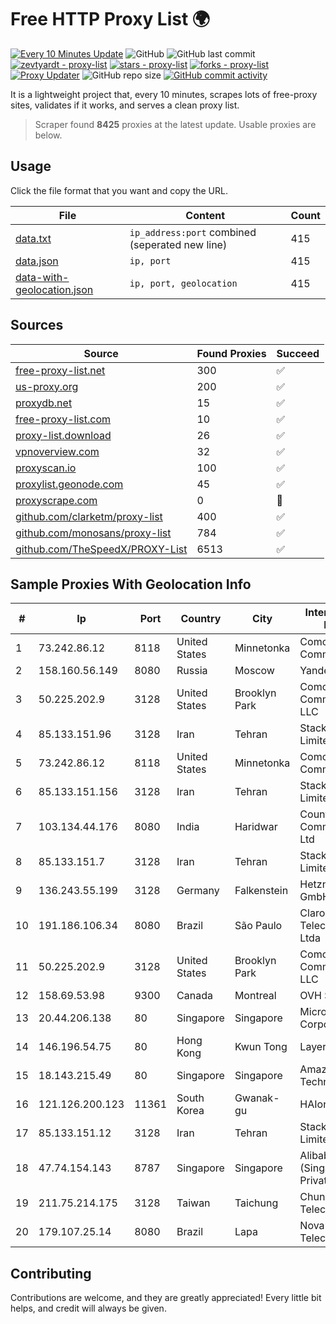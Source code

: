 
# Free HTTP Proxy List 🌍

[![Every 10 Minutes Update](https://github.com/mertguvencli/http-proxy-list/actions/workflows/main.yml/badge.svg?branch=main)](https://github.com/mertguvencli/http-proxy-list/actions/workflows/main.yml)
![GitHub](https://img.shields.io/github/license/mertguvencli/http-proxy-list)
![GitHub last commit](https://img.shields.io/github/last-commit/mertguvencli/http-proxy-list)
[![zevtyardt - proxy-list](https://img.shields.io/static/v1?label=zevtyardt&message=proxy-list&color=blue&logo=github)](https://github.com/zevtyardt/proxy-list "Go to GitHub repo")
[![stars - proxy-list](https://img.shields.io/github/stars/zevtyardt/proxy-list?style=social)](https://github.com/zevtyardt/proxy-list)
[![forks - proxy-list](https://img.shields.io/github/forks/zevtyardt/proxy-list?style=social)](https://github.com/zevtyardt/proxy-list)
[![Proxy Updater](https://github.com/zevtyardt/proxy-list/workflows/Proxy%20Updater/badge.svg)](https://github.com/zevtyardt/proxy-list/actions?query=workflow:"Proxy+Updater")
![GitHub repo size](https://img.shields.io/github/repo-size/zevtyardt/proxy-list)
[![GitHub commit activity](https://img.shields.io/github/commit-activity/m/zevtyardt/proxy-list?logo=commits)](https://github.com/zevtyardt/proxy-list/commits/main)

It is a lightweight project that, every 10 minutes, scrapes lots of free-proxy sites, validates if it works, and serves a clean proxy list.

> Scraper found **8425** proxies at the latest update. Usable proxies are below.

## Usage

Click the file format that you want and copy the URL.

|File|Content|Count|
|----|-------|-----|
|[data.txt](https://raw.githubusercontent.com/mertguvencli/http-proxy-list/main/proxy-list/data.txt)|`ip_address:port` combined (seperated new line)|415|
|[data.json](https://raw.githubusercontent.com/mertguvencli/http-proxy-list/main/proxy-list/data.json)|`ip, port`|415|
|[data-with-geolocation.json](https://raw.githubusercontent.com/mertguvencli/http-proxy-list/main/proxy-list/data-with-geolocation.json)|`ip, port, geolocation`|415|

## Sources

|Source|Found Proxies|Succeed|
|------|-------------|-------|
|[free-proxy-list.net](https://free-proxy-list.net)|300|✅|
|[us-proxy.org](https://www.us-proxy.org)|200|✅|
|[proxydb.net](http://proxydb.net)|15|✅|
|[free-proxy-list.com](https://free-proxy-list.com/?page=&port=&type%5B%5D=http&type%5B%5D=https&up_time=0&search=Search)|10|✅|
|[proxy-list.download](https://www.proxy-list.download/HTTP)|26|✅|
|[vpnoverview.com](https://vpnoverview.com/privacy/anonymous-browsing/free-proxy-servers)|32|✅|
|[proxyscan.io](https://www.proxyscan.io)|100|✅|
|[proxylist.geonode.com](https://proxylist.geonode.com/api/proxy-list?limit=300&page=1&sort_by=lastChecked&sort_type=desc&protocols=http,https)|45|✅|
|[proxyscrape.com](https://api.proxyscrape.com/v2/?request=displayproxies&protocol=http&timeout=10000&country=all&ssl=all&anonymity=all)|0|🚫|
|[github.com/clarketm/proxy-list](https://raw.githubusercontent.com/clarketm/proxy-list/master/proxy-list-raw.txt)|400|✅|
|[github.com/monosans/proxy-list](https://raw.githubusercontent.com/monosans/proxy-list/main/proxies/http.txt)|784|✅|
|[github.com/TheSpeedX/PROXY-List](https://raw.githubusercontent.com/TheSpeedX/PROXY-List/master/http.txt)|6513|✅|


## Sample Proxies With Geolocation Info

|#|Ip|Port|Country|City|Internet Service Provider|
|-|--|----|-------|----|-------------------------|
|1|73.242.86.12|8118|United States|Minnetonka|Comcast Cable Communications|
|2|158.160.56.149|8080|Russia|Moscow|Yandex.Cloud LLC|
|3|50.225.202.9|3128|United States|Brooklyn Park|Comcast Cable Communications, LLC|
|4|85.133.151.96|3128|Iran|Tehran|Stack Network Limited|
|5|73.242.86.12|8118|United States|Minnetonka|Comcast Cable Communications|
|6|85.133.151.156|3128|Iran|Tehran|Stack Network Limited|
|7|103.134.44.176|8080|India|Haridwar|Countrylink Communiction Pvt Ltd|
|8|85.133.151.7|3128|Iran|Tehran|Stack Network Limited|
|9|136.243.55.199|3128|Germany|Falkenstein|Hetzner Online GmbH|
|10|191.186.106.34|8080|Brazil|São Paulo|Claro NXT Telecomunicacoes Ltda|
|11|50.225.202.9|3128|United States|Brooklyn Park|Comcast Cable Communications, LLC|
|12|158.69.53.98|9300|Canada|Montreal|OVH SAS|
|13|20.44.206.138|80|Singapore|Singapore|Microsoft Corporation|
|14|146.196.54.75|80|Hong Kong|Kwun Tong|Layerstack Limited|
|15|18.143.215.49|80|Singapore|Singapore|Amazon Technologies Inc.|
|16|121.126.200.123|11361|South Korea|Gwanak-gu|HAIonNet|
|17|85.133.151.12|3128|Iran|Tehran|Stack Network Limited|
|18|47.74.154.143|8787|Singapore|Singapore|Alibaba Cloud (Singapore) Private Limited|
|19|211.75.214.175|3128|Taiwan|Taichung|Chunghwa Telecom Co., Ltd.|
|20|179.107.25.14|8080|Brazil|Lapa|Nova Fibra Telecom S.A.|



## Contributing

Contributions are welcome, and they are greatly appreciated! Every
little bit helps, and credit will always be given.

